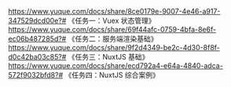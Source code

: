 https://www.yuque.com/docs/share/8ce0179e-9007-4e46-a917-347529dcd00e?# 《任务一：Vuex 状态管理》
https://www.yuque.com/docs/share/69f44afc-0759-4bfa-8e6f-ec06b487285d?# 《任务二：服务端渲染基础》
https://www.yuque.com/docs/share/9f2d4349-be2c-4d30-8f8f-d0c42ba03c85?# 《任务三：NuxtJS 基础》
https://www.yuque.com/docs/share/ecd792a4-e64a-4840-adca-572f9032bfd8?# 《任务四：NuxtJS 综合案例》